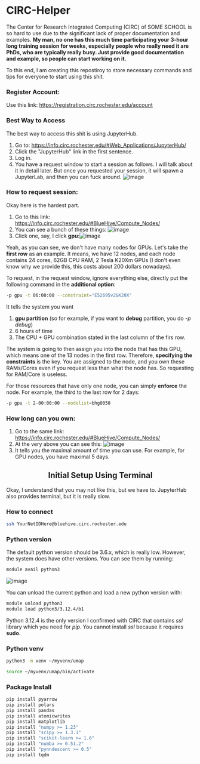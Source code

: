 # CIRC-Helper
The Center for Research Integrated Computing (CIRC) of SOME SCHOOL is so hard to use due to the significant lack of proper documentation and examples. **My man, no one has this much time participating your 3-hour long training session for weeks, especially people who really need it are PhDs, who are typically really busy. Just provide good documentation and example, so people can start working on it.**

To this end, I am creating this repostiroy to store necessary commands and tips for everyone to start using this shit. 

### Register Account:
Use this link: https://registration.circ.rochester.edu/account

### Best Way to Access
The best way to access this shit is using JupyterHub.
1. Go to: https://info.circ.rochester.edu/#Web_Applications/JupyterHub/
2. Click the "JupyterHub" link in the first sentence.
3. Log in.
4. You have a request window to start a session as follows. I will talk about it in detail later. But once you requested your session, it will spawn a JupyterLab, and then you can fuck around.
![image](https://github.com/user-attachments/assets/ad3bffcf-31c6-4f45-a109-3771d8ca412e)


### How to request session:
Okay here is the hardest part.
1. Go to this link: https://info.circ.rochester.edu/#BlueHive/Compute_Nodes/
2. You can see a bunch of these things: ![image](https://github.com/user-attachments/assets/142cd412-b250-46af-bb20-4f337abef652)
3. Click one, say, I click **gpu**:![image](https://github.com/user-attachments/assets/98acb67a-5439-449c-a319-6bd0e2eaea3d)

Yeah, as you can see, we don't have many nodes for GPUs. Let's take the **first row** as an example. It means, we have 12 nodes, and each node contains 24 cores, 62GB CPU RAM, 2 Tesla K20Xm GPUs (I don't even know why we provide this, this costs about 200 dollars nowadays). 

To request, in the request window, ignore everything else, directly put the following command in the **additional option**:

```bash
-p gpu -t 06:00:00 --constraint="E52695v2&K20X"
```
It tells the system you want
1. **gpu partition** (so for example, if you want to **debug** partition, you do *-p debug*)
2. 6 hours of time
3. The CPU + GPU combination stated in the last column of the firs row.

The system is going to then assign you into the node that has this GPU, which means one of the 13 nodes in the first row. Therefore, **specifying the constraints** is the key.  You are assigned to the node, and you own these RAMs/Cores even if you request less than what the node has. So requesting for RAM/Core is useless. 

For those resources that have only one node, you can simply **enforce** the node. For example, the third to the last row for 2 days:
```bash
-p gpu -t 2-00:00:00 --nodelist=bhg0050
```

### How long can you own:
1. Go to the same link: https://info.circ.rochester.edu/#BlueHive/Compute_Nodes/
2. At the very above you can see this:
![image](https://github.com/user-attachments/assets/fcd89fea-2bfc-452b-a311-c74f3172a7a5)
3. It tells you the maximal amount of time you can use. For example, for GPU nodes, you have maximal 5 days. 


<div align="center">
  
## Initial Setup Using Terminal
  
</div>

Okay, I understand that you may not like this, but we have to. JupyterHab also provides terminal, but it is really slow. 

### How to connect
```bash
ssh YourNetIDHere@bluehive.circ.rochester.edu
```

### Python version
The default python version should be 3.6.x, which is really low. However, the system does have other versions. You can see them by running:
```bash
module avail python3
```
![image](https://github.com/user-attachments/assets/b805657f-8619-4dc3-89a3-1192d22bf5bf)

You can unload the current python and load a new python version with:
```bash
module unload python3
module load python3/3.12.4/b1
```

Python 3.12.4 is the only version I confirmed with CIRC that contains *ssl* library which you need for *pip*. You cannot install *ssl* because it requires **sudo**. 

### Python venv
```bash
python3 -m venv ~/myvenv/umap
```
```bash
source ~/myvenv/umap/bin/activate
```

### Package Install
```bash
pip install pyarrow
pip install polars
pip install pandas
pip install atomicwrites
pip install matplotlib
pip install "numpy >= 1.23"
pip install "scipy >= 1.3.1"
pip install "scikit-learn >= 1.6"
pip install "numba >= 0.51.2"
pip install "pynndescent >= 0.5"
pip install tqdm
```
